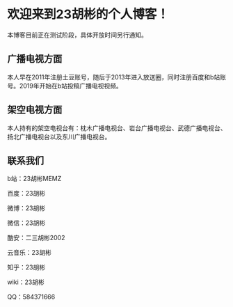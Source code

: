 # 欢迎来到23胡彬的个人博客！

本博客目前正在测试阶段，具体开放时间另行通知。

## 广播电视方面

本人早在2011年注册土豆账号，随后于2013年进入放送圈，同时注册百度和b站账号。2019年开始在b站投稿广播电视视频。

## 架空电视方面

本人持有的架空电视台有：枕木广播电视台、岩台广播电视台、武德广播电视台、扬北广播电视台以及东川广播电视台。

## 联系我们

b站：23胡彬MEMZ

百度：23胡彬

微博：23胡彬

微信：23胡彬

酷安：二三胡彬2002

云音乐：23胡彬

知乎：23胡彬

wiki：23胡彬

QQ：584371666
